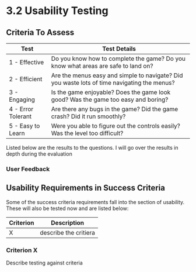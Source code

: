 # 3.2 Usability Testing

## Criteria To Assess

| Test               | Test Details                                                                                |
| ------------------ | ------------------------------------------------------------------------------------------- |
| 1 - Effective      | Do you know how to complete the game? Do you know what areas are safe to land on?           |
| 2 - Efficient      | Are the menus easy and simple to navigate? Did you waste lots of time navigating the menus? |
| 3 - Engaging       | Is the game enjoyable? Does the game look good? Was the game too easy and boring?           |
| 4 - Error Tolerant | Are there any bugs in the game? Did the game crash? Did it run smoothly?                    |
| 5 - Easy to Learn  | Were you able to figure out the controls easily? Was the level too difficult?               |

Listed below are the results to the questions. I will go over the results in depth during the evaluation

### User Feedback

## Usability Requirements in Success Criteria

Some of the success criteria requirements fall into the section of usability. These will also be tested now and are listed below:

| Criterion | Description           |
| --------- | --------------------- |
| X         | describe the critiera |

### Criterion X

Describe testing against criteria
